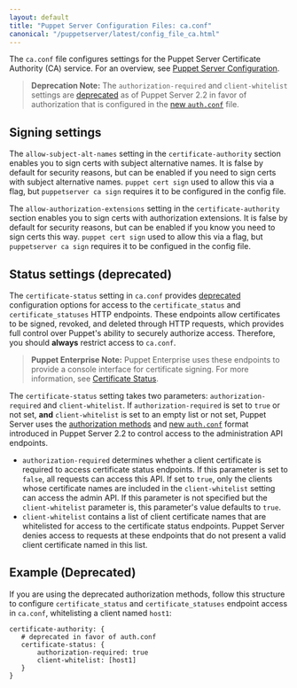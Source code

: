```yaml
---
layout: default
title: "Puppet Server Configuration Files: ca.conf"
canonical: "/puppetserver/latest/config_file_ca.html"
---
```


[`trapperkeeper-authorization`]: https://github.com/puppetlabs/trapperkeeper-authorization
[new `auth.conf`]: ./config_file_auth.markdown
[deprecated]: ./deprecated_features.markdown

The `ca.conf` file configures settings for the Puppet Server Certificate Authority (CA) service. For an overview, see [Puppet Server Configuration](./configuration.markdown).

> **Deprecation Note:** The `authorization-required` and `client-whitelist` settings are [deprecated][] as of Puppet Server 2.2 in favor of authorization that is configured in the [new `auth.conf`][] file.

## Signing settings

The `allow-subject-alt-names` setting in the `certificate-authority` section enables you to sign certs with subject alternative names. It is false by default for security reasons, but can be enabled if you need to sign certs with subject alternative names. `puppet cert sign` used to allow this via a flag, but `puppetserver ca sign` requires it to be configured in the config file.

The `allow-authorization-extensions` setting in the `certificate-authority` section enables you to sign certs with authorization extensions. It is false by default for security reasons, but can be enabled if you know you need to sign certs this way. `puppet cert sign` used to allow this via a flag, but `puppetserver ca sign` requires it to be configued in the config file.

## Status settings (deprecated)

The `certificate-status` setting in `ca.conf` provides [deprecated][] configuration options for access to the `certificate_status` and `certificate_statuses` HTTP endpoints. These endpoints allow certificates to be signed, revoked, and deleted through HTTP requests, which provides full control over Puppet's ability to securely authorize access. Therefore, you should **always** restrict access to `ca.conf`.

> **Puppet Enterprise Note:** Puppet Enterprise uses these endpoints to provide a console interface for certificate signing. For more information, see [Certificate Status](https://puppet.com/docs/puppet/latest/http_api/http_certificate_status.html).

The `certificate-status` setting takes two parameters: `authorization-required` and `client-whitelist`. If `authorization-required` is set to `true` or not set, **and** `client-whitelist` is set to an empty list or not set, Puppet Server uses the [authorization methods][`trapperkeeper-authorization`] and [new `auth.conf`][] format introduced in Puppet Server 2.2 to control access to the administration API endpoints.

* `authorization-required` determines whether a client certificate is required to access certificate status endpoints. If this parameter is set to `false`, all requests can access this API. If set to `true`, only the clients whose certificate names are included in the `client-whitelist` setting can access the admin API. If this parameter is not specified but the `client-whitelist` parameter is, this parameter's value defaults to `true`.
* `client-whitelist` contains a list of client certificate names that are whitelisted for access to the certificate status endpoints. Puppet Server denies access to requests at these endpoints that do not present a valid client certificate named in this list.

## Example (Deprecated)

If you are using the deprecated authorization methods, follow this structure to configure `certificate_status` and `certificate_statuses` endpoint access in `ca.conf`, whitelisting a client named `host1`:

~~~
certificate-authority: {
   # deprecated in favor of auth.conf
   certificate-status: {
       authorization-required: true
       client-whitelist: [host1]
   }
}
~~~
